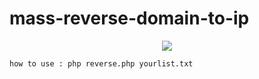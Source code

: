 # mass-reverse-domain-to-ip
<p align="center">
  <img src="https://github.com/dmzhari/mass-reverse-domain-to-ip/blob/master/gambar.png" />
</p>


```
how to use : php reverse.php yourlist.txt
```
